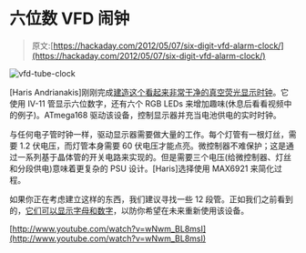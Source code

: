 # 六位数 VFD 闹钟

> 原文:[https://hackaday.com/2012/05/07/six-digit-vfd-alarm-clock/](https://hackaday.com/2012/05/07/six-digit-vfd-alarm-clock/)

![](../Images/7d00f126eb55aeffb66439d0e86df9f8.png "vfd-tube-clock")

[Haris Andrianakis]刚刚完成[建造这个看起来非常干净的真空荧光显示时钟](http://www.candrian.gr/index.php/iv-11-vfd-tube-clock-final-design/)。它使用 IV-11 管显示六位数字，还有六个 RGB LEDs 来增加趣味(休息后看看视频中的例子)。ATmega168 驱动该设备，控制显示器并充当电池供电的实时时钟。

与任何电子管时钟一样，驱动显示器需要做大量的工作。每个灯管有一根灯丝，需要 1.2 伏电压，而灯管本身需要 60 伏电压才能点亮。微控制器不难保护；这是通过一系列基于晶体管的开关电路来实现的。但是需要三个电压(给微控制器、灯丝和分段供电)意味着更复杂的 PSU 设计。[Haris]选择使用 MAX6921 来简化过程。

如果你正在考虑建立这样的东西，我们建议寻找一些 12 段管。正如我们之前看到的，[它们可以显示字母和数字](http://hackaday.com/2011/02/25/a-vfd-clock-that-tells-the-time-then-tells-you-to-off/)，以防你希望在未来重新使用该设备。

[http://www.youtube.com/watch?v=wNwm_BL8msI](http://www.youtube.com/watch?v=wNwm_BL8msI)
